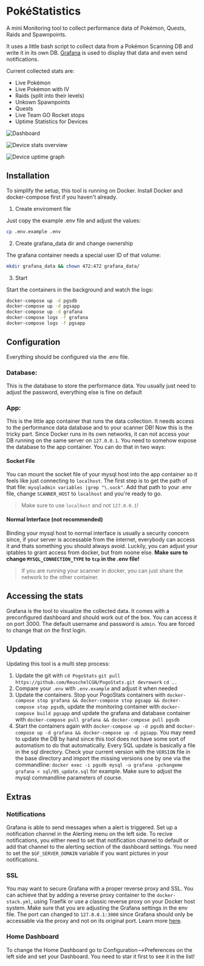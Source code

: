 # PokéStatistics

A mini Monitoring tool to collect performance data of Pokémon, Quests, Raids and Spawnpoints. 

It uses a little bash script to collect data from a Pokémon Scanning DB and write it in its own DB. [Grafana](https://grafana.com/grafana/) is used to display that data and even send notifications.

Current collected stats are:

- Live Pokémon
- Live Pokémon with IV
- Raids (split into their levels)
- Unkown Spawnpoints
- Quests
- Live Team GO Rocket stops
- Uptime Statistics for Devices

![Dashboard](https://user-images.githubusercontent.com/34460584/71187549-8ffaf100-227f-11ea-8f85-7497772b2f29.png)

![Device stats overview](https://camo.githubusercontent.com/53649d2e30d477a361b4d18cd92d808ab2948a51/68747470733a2f2f696d616765732d6578742d322e646973636f72646170702e6e65742f65787465726e616c2f51457247467479536663512d32644b336770536c4e5a6c4b344576785235484a39503946356c74705745342f2533467769647468253344313434322532366865696768742533443534302f68747470732f6d656469612e646973636f72646170702e6e65742f6174746163686d656e74732f3530323037343830383636323632323230382f3637313339303532313835393530363139372f756e6b6e6f776e2e706e67)

![Device uptime graph](https://camo.githubusercontent.com/38ad4b8268ec3e7421492218449c710a8c6ce49b/68747470733a2f2f63646e2e646973636f72646170702e636f6d2f6174746163686d656e74732f3637323430373231343035363636393230342f3637323433333130333230353137313230382f42657a5f74797475752e706e67)

## Installation

To simplify the setup, this tool is running on Docker. Install Docker and docker-compose first if you haven't already.

1. Create enviroment file

Just copy the example .env file and adjust the values:

```bash 
cp .env.example .env
```

2. Create grafana_data dir and change ownership

The grafana container needs a special user ID of that volume:

```bash
mkdir grafana_data && chown 472:472 grafana_data/
```

3. Start

Start the containers in the background and watch the logs:

```bash
docker-compose up -d pgsdb
docker-compose up -d pgsapp
docker-compose up -d grafana
docker-compose logs -f grafana
docker-compose logs -f pgsapp
```

## Configuration

Everything should be configured via the .env file.

### Database:

This is the database to store the performance data. You usually just need to adjust the password, everything else is fine on default

### App:

This is the little app container that runs the data collection. It needs access to the performance data database and to your scanner DB! Now this is the tricky part. Since Docker runs in its own networks, it can not access your DB running on the same server on `127.0.0.1`. You need to somehow expose the database to the app container. You can do that in two ways:

#### Socket File

You can mount the socket file of your mysql host into the app container so it feels like just connecting to `localhost`. The first step is to get the path of that file: `mysqladmin variables |grep "\.sock"`. Add that path to your .env file, change `SCANNER_HOST` to `localhost` and you're ready to go.

> Make sure to use `localhost` and not `127.0.0.1`!

#### Normal Interface (not recommended)

Binding your mysql host to normal interface is usually a security concern since, if your server is accessable from the internet, everybody can access it and thats something you should always avoid. Luckily, you can adjust your iptables to grant access from docker, but from noone else. **Make sure to change `MYSQL_CONNECTION_TYPE` to `tcp` in the .env file!**

> If you are running your scanner in docker, you can just share the network to the other container.

## Accessing the stats

Grafana is the tool to visualize the collected data. It comes with a preconfigured dashboard and should work out of the box. You can access it on port 3000. The default username and password is `admin`. You are forced to change that on the first login.

## Updating 

Updating this tool is a multi step process:

1. Update the git with 
`cd PogoStats` 
`git pull https://github.com/ReuschelCGN/PogoStats.git devrework` 
`cd ..`
2. Compare your `.env` with `.env.example` and adjust it when needed
3. Update the containers. Stop your PogoStats containers with 
`docker-compose stop grafana && docker-compose stop pgsapp && docker-compose stop pgsdb`, 
update the monitoring container with 
`docker-compose build pgsapp`
and update the grafana and database container with 
`docker-compose pull grafana && docker-compose pull pgsdb`
4. Start the containers again with `docker-compose up -d pgsdb` and `docker-compose up -d grafana && docker-compose up -d pgsapp`. You may need to update the DB by hand since this tool does not have some sort of automatism to do that automatically. Every SQL update is basically a file in the sql directory. Check your current version with the `VERSION` file in the base directory and import the missing versions one by one via the commandline: `docker exec -i pgsdb mysql -u grafana -pchangeme grafana < sql/05_update.sql` for example. Make sure to adjust the mysql commandline parameters of course.


## Extras

### Notifications

Grafana is able to send messages when a alert is triggered. Set up a notification channel in the Alerting menu on the left side. To recive notifications, you either need to set that notification channel to default or add that channel to the alerting section of the dashboard settings. You need to set the `$GF_SERVER_DOMAIN` variable if you want pictures in your notifications.

### SSL

You may want to secure Grafana with a proper reverse proxy and SSL. You can achieve that by adding a reverse proxy container to the `docker-stack.yml`, using Traefik or use a classic reverse proxy on your Docker host system. Make sure that you are adjusting the Grafana settings in the env file. The port can changed to `127.0.0.1:3000` since Grafana should only be accessable via the proxy and not on its original port. Learn more [here](https://grafana.com/docs/grafana/v4.5/installation/behind_proxy/#running-grafana-behind-a-reverse-proxy).

### Home Dashboard

To change the Home Dashboard go to Configuration-->Preferences on the left side and set your Dashboard. You need to star it first to see it in the list!
